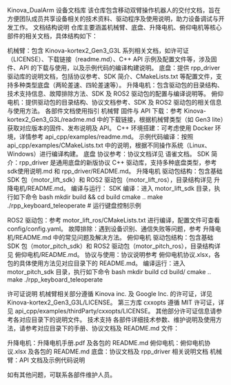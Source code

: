 Kinova_DualArm 设备文档库
该仓库包含移动双臂操作机器人的交付文档，旨在方便团队成员共享设备相关的技术资料、驱动程序及使用说明，助力设备调试与开发工作。
文档结构说明
仓库主要涵盖机械臂、底盘、升降电机、俯仰电机等核心部件的相关文档，具体结构如下：

机械臂：包含 Kinova-kortex2_Gen3_G3L 系列相关文档，如许可证（LICENSE）、下载链接（readme.md）、C++ API 示例及配置文件等，涉及固件、API 的下载与使用，以及示例代码的编译构建说明。
底盘：提供 rpp_driver 驱动库的说明文档，包括协议参考、SDK 简介、CMakeLists.txt 等配置文件，支持多种类型底盘（两轮差速、四轮差速等）。
升降电机：包含驱动包的目录结构、技术支持信息、故障排除方法、SDK 及 ROS2 驱动包的配置与编译说明等。
俯仰电机：提供驱动包的目录结构、协议文档参考、SDK 及 ROS2 驱动包的相关信息与使用方法。
各部件文档使用指引
机械臂
固件与 API 下载：参考 Kinova-kortex2_Gen3_G3L/readme.md 中的下载链接，根据机械臂类型（如 Gen3 lite）获取对应版本的固件、发布说明及 API。
C++ 环境搭建：可考虑使用 Docker 环境，详情参考 api_cpp/examples/readme.md。
示例代码编译：按照 api_cpp/examples/CMakeLists.txt 中的说明，根据不同操作系统（Linux、Windows）进行编译构建。
底盘
协议参考：协议文档详见 语雀文档。
SDK 简介：rpp_driver 是通用底盘的新版协议 C++ 驱动库，支持多种底盘类型，参考 sdk使用说明.md 和 rpp_driver/README.md。
升降电机
驱动包结构：包含基础 SDK 包（motor_lift_sdk）和 ROS2 驱动包（motor_lift_ros），目录结构详见 升降电机/README.md。
编译与运行：
SDK 编译：进入 motor_lift_sdk 目录，执行如下命令
bash
mkdir build && cd build
cmake ..
make
./rpp_keyboard_teleoperate  # 运行键盘控制示例

ROS2 驱动包：参考 motor_lift_ros/CMakeLists.txt 进行编译，配置文件可查看 config/config.yaml。
故障排除：遇到设备识别、通信失败等问题，参考 升降电机/README.md 中的常见问题及解决方法。
俯仰电机
驱动包结构：包含基础 SDK 包（motor_pitch_sdk）和 ROS2 驱动包（motor_pitch_ros），目录结构详见 俯仰电机/README.md。
协议与使用：协议说明参考 俯仰电机协议.xlsx，各包的具体使用方法见对应目录下的 README.md。
编译运行：进入 motor_pitch_sdk 目录，执行如下命令
bash
mkdir build
cd build/
cmake ..
make
./rpp_keyboard_teleoperate

许可证说明
机械臂相关部分遵循 Kinova inc. 及 Google Inc. 的许可证，详见 Kinova-kortex2_Gen3_G3L/LICENSE。
第三方库 cxxopts 遵循 MIT 许可证，详见 api_cpp/examples/thirdParty/cxxopts/LICENSE。
其他部分许可证信息请参考各对应目录下的说明文件。
技术支持
各部件详细技术参数、维护说明及使用方法，请参考对应目录下的手册、协议文档及 README.md 文件：

升降电机：升降电机手册.pdf 及各包的 README.md
俯仰电机：俯仰电机协议.xlsx 及各包的 README.md
底盘：协议文档及 rpp_driver 相关说明文档
机械臂：API 文档及示例代码说明

如有其他问题，可联系各部件维护人员。
